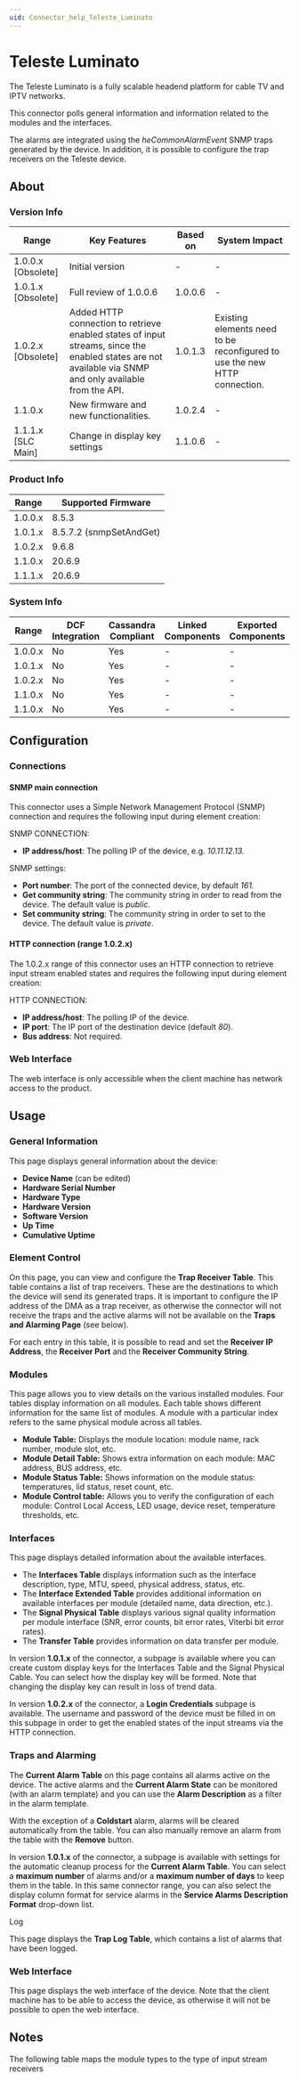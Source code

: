 ```yaml
---
uid: Connector_help_Teleste_Luminato
---
```


# Teleste Luminato

The Teleste Luminato is a fully scalable headend platform for cable TV and IPTV networks.

This connector polls general information and information related to the modules and the interfaces.

The alarms are integrated using the *heCommonAlarmEvent* SNMP traps generated by the device. In addition, it is possible to configure the trap receivers on the Teleste device.

## About

### Version Info

| Range | Key Features | Based on | System Impact |
|--|--|--|--|
| 1.0.0.x [Obsolete] | Initial version | - | - |
| 1.0.1.x [Obsolete] | Full review of 1.0.0.6 | 1.0.0.6 | - |
| 1.0.2.x [Obsolete] | Added HTTP connection to retrieve enabled states of input streams, since the enabled states are not available via SNMP and only available from the API. | 1.0.1.3 | Existing elements need to be reconfigured to use the new HTTP connection. |
| 1.1.0.x | New firmware and new functionalities. | 1.0.2.4 | - |
| 1.1.1.x [SLC Main] | Change in display key settings | 1.1.0.6 | - |

### Product Info

| Range     | Supported Firmware      |
|-----------|-------------------------|
| 1.0.0.x   | 8.5.3                   |
| 1.0.1.x   | 8.5.7.2 (snmpSetAndGet) |
| 1.0.2.x   | 9.6.8                   |
| 1.1.0.x   | 20.6.9                  |
| 1.1.1.x   | 20.6.9                  |

### System Info

| Range     | DCF Integration     | Cassandra Compliant     | Linked Components     | Exported Components     |
|-----------|---------------------|-------------------------|-----------------------|-------------------------|
| 1.0.0.x   | No                  | Yes                     | -                     | -                       |
| 1.0.1.x   | No                  | Yes                     | -                     | -                       |
| 1.0.2.x   | No                  | Yes                     | -                     | -                       |
| 1.1.0.x   | No                  | Yes                     | -                     | -                       |
| 1.1.0.x   | No                  | Yes                     | -                     | -                       |

## Configuration

### Connections

#### SNMP main connection

This connector uses a Simple Network Management Protocol (SNMP) connection and requires the following input during element creation:

SNMP CONNECTION:

- **IP address/host**: The polling IP of the device, e.g. *10.11.12.13.*

SNMP settings:

- **Port number**: The port of the connected device, by default *161.*
- **Get community string**: The community string in order to read from the device. The default value is *public*.
- **Set community string**: The community string in order to set to the device. The default value is *private*.

#### HTTP connection (range 1.0.2.x)

The 1.0.2.x range of this connector uses an HTTP connection to retrieve input stream enabled states and requires the following input during element creation:

HTTP CONNECTION:

- **IP address/host**: The polling IP of the device.
- **IP port**: The IP port of the destination device (default *80*).
- **Bus address**: Not required.

### Web Interface

The web interface is only accessible when the client machine has network access to the product.

## Usage

### General Information

This page displays general information about the device:

- **Device Name** (can be edited)
- **Hardware Serial Number**
- **Hardware Type**
- **Hardware Version**
- **Software Version**
- **Up Time**
- **Cumulative Uptime**

### Element Control

On this page, you can view and configure the **Trap Receiver Table**. This table contains a list of trap receivers. These are the destinations to which the device will send its generated traps. It is important to configure the IP address of the DMA as a trap receiver, as otherwise the connector will not receive the traps and the active alarms will not be available on the **Traps and Alarming Page** (see below).

For each entry in this table, it is possible to read and set the **Receiver IP Address**, the **Receiver Port** and the **Receiver Community String**.

### Modules

This page allows you to view details on the various installed modules. Four tables display information on all modules. Each table shows different information for the same list of modules. A module with a particular index refers to the same physical module across all tables.

- **Module Table:** Displays the module location: module name, rack number, module slot, etc.
- **Module Detail Table:** Shows extra information on each module: MAC address, BUS address, etc.
- **Module Status Table:** Shows information on the module status: temperatures, lid status, reset count, etc.
- **Module Control table:** Allows you to verify the configuration of each module: Control Local Access, LED usage, device reset, temperature thresholds, etc.

### Interfaces

This page displays detailed information about the available interfaces.

- The **Interfaces Table** displays information such as the interface description, type, MTU, speed, physical address, status, etc.
- The **Interface Extended Table** provides additional information on available interfaces per module (detailed name, data direction, etc.).
- The **Signal Physical Table** displays various signal quality information per module interface (SNR, error counts, bit error rates, Viterbi bit error rates).
- The **Transfer Table** provides information on data transfer per module.

In version **1.0.1.x** of the connector, a subpage is available where you can create custom display keys for the Interfaces Table and the Signal Physical Cable. You can select how the display key will be formed. Note that changing the display key can result in loss of trend data.

In version **1.0.2.x** of the connector, a **Login Credentials** subpage is available. The username and password of the device must be filled in on this subpage in order to get the enabled states of the input streams via the HTTP connection.

### Traps and Alarming

The **Current Alarm Table** on this page contains all alarms active on the device. The active alarms and the **Current Alarm State** can be monitored (with an alarm template) and you can use the **Alarm Description** as a filter in the alarm template.

With the exception of a **Coldstart** alarm, alarms will be cleared automatically from the table. You can also manually remove an alarm from the table with the **Remove** button.

In version **1.0.1.x** of the connector, a subpage is available with settings for the automatic cleanup process for the **Current Alarm Table**. You can select a **maximum number** of alarms and/or a **maximum number of days** to keep them in the table. In this same connector range, you can also select the display column format for service alarms in the **Service Alarms Description Format** drop-down list.

Log

This page displays the **Trap Log Table**, which contains a list of alarms that have been logged.

### Web Interface

This page displays the web interface of the device. Note that the client machine has to be able to access the device, as otherwise it will not be possible to open the web interface.

## Notes

The following table maps the module types to the type of input stream receivers

